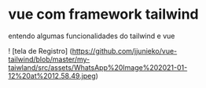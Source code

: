 # vue com framework tailwind

entendo algumas funcionalidades do tailwind e vue 

! [tela de Registro] (https://github.com/jjunieko/vue-tailwind/blob/master/my-taiwland/src/assets/WhatsApp%20Image%202021-01-12%20at%2012.58.49.jpeg)


